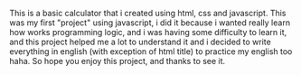 This is a basic calculator that i created using html, css and javascript. This was my first "project" using javascript, i did it because i wanted really learn how works programming logic, and i was having some difficulty to learn it, and this project helped me a lot to understand it and i decided to write everything in english (with exception of html title) to practice my english too haha. So hope you enjoy this project, and thanks to see it.